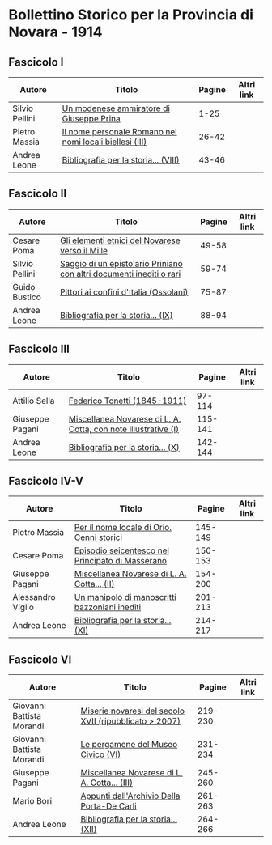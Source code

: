 # Bollettino Storico per la Provincia di Novara - 1914

## Fascicolo I

| Autore         | Titolo                                                                                                       | Pagine | Altri link |
|----------------|--------------------------------------------------------------------------------------------------------------|--------|------------|
| Silvio Pellini | [Un modenese ammiratore di Giuseppe Prina](https://en.calameo.com/read/007260735878685967513)                | 1-25   |            |
| Pietro Massia  | [Il nome personale Romano nei nomi locali biellesi (III)](https://en.calameo.com/read/007260735878685967513) | 26-42  |            |
| Andrea Leone   | [Bibliografia per la storia... (VIII)](https://en.calameo.com/read/007260735878685967513)                    | 43-46  |            |

## Fascicolo II

| Autore         | Titolo                                                                                                                    | Pagine | Altri link |
|----------------|---------------------------------------------------------------------------------------------------------------------------|--------|------------|
| Cesare Poma    | [Gli elementi etnici del Novarese verso il Mille](https://en.calameo.com/read/007260735ad231700c178)                      | 49-58  |            |
| Silvio Pellini | [Saggio di un epistolario Priniano con altri documenti inediti o rari](https://en.calameo.com/read/007260735ad231700c178) | 59-74  |            |
| Guido Bustico  | [Pittori ai confini d'Italia (Ossolani)](https://en.calameo.com/read/007260735ad231700c178)                               | 75-87  |            |
| Andrea Leone   | [Bibliografia per la storia... (IX)](https://en.calameo.com/read/007260735ad231700c178)                                   | 88-94  |            |

## Fascicolo III

| Autore          | Titolo                                                                                                              | Pagine  | Altri link |
|-----------------|---------------------------------------------------------------------------------------------------------------------|---------|------------|
| Attilio Sella   | [Federico Tonetti (1845-1911)](https://en.calameo.com/read/007260735d39797dd1a3b)                                   | 97-114  |            |
| Giuseppe Pagani | [Miscellanea Novarese di L. A. Cotta, con note illustrative (I)](https://en.calameo.com/read/007260735d39797dd1a3b) | 115-141 |            |
| Andrea Leone    | [Bibliografia per la storia... (X)](https://en.calameo.com/read/007260735d39797dd1a3b)                              | 142-144 |            |

## Fascicolo IV-V

| Autore            | Titolo                                                                                                | Pagine  | Altri link |
|-------------------|-------------------------------------------------------------------------------------------------------|---------|------------|
| Pietro Massia     | [Per il nome locale di Orio. Cenni storici](https://en.calameo.com/read/007260735230abe340a5b)        | 145-149 |            |
| Cesare Poma       | [Episodio seicentesco nel Principato di Masserano](https://en.calameo.com/read/007260735230abe340a5b) | 150-153 |            |
| Giuseppe Pagani   | [Miscellanea Novarese di L. A. Cotta... (II)](https://en.calameo.com/read/007260735230abe340a5b)      | 154-200 |            |
| Alessandro Viglio | [Un manipolo di manoscritti bazzoniani inediti](https://en.calameo.com/read/007260735230abe340a5b)    | 201-213 |            |
| Andrea Leone      | [Bibliografia per la storia... (XI)](https://en.calameo.com/read/007260735230abe340a5b)               | 214-217 |            |

## Fascicolo VI

| Autore                    | Titolo                                                                                                      | Pagine  | Altri link |
|---------------------------|-------------------------------------------------------------------------------------------------------------|---------|------------|
| Giovanni Battista Morandi | [Miserie novaresi del secolo XVII (ripubblicato > 2007)](https://en.calameo.com/read/007260735c7073b8c4923) | 219-230 |            |
| Giovanni Battista Morandi | [Le pergamene del Museo Civico (VI)](https://en.calameo.com/read/007260735c7073b8c4923)                     | 231-234 |            |
| Giuseppe Pagani           | [Miscellanea Novarese di L. A. Cotta... (III)](https://en.calameo.com/read/007260735c7073b8c4923)           | 245-260 |            |
| Mario Bori                | [Appunti dall'Archivio Della Porta-De Carli](https://en.calameo.com/read/007260735c7073b8c4923)             | 261-263 |            |
| Andrea Leone              | [Bibliografia per la storia... (XII)](https://en.calameo.com/read/007260735c7073b8c4923)                    | 264-266 |            |
